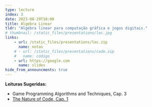 ```yaml
---
type: lecture
index: 3
date: 2023-08-29T10:00
title: Algebra Linear
tldr: "Algebra linear para computação gráfica e jogos digitais."
# thumbnail: /static_files/presentations/lec.jpg
links: 
    - url: /static_files/presentations/lec.zip
      name: notas
    # - url: /static_files/presentations/code.zip
    #   name: código
    - url: https://google.com
      name: slides
hide_from_announcments: true
---
```

**Leituras Sugeridas:**
- Game Programming Algorithms and Techniques, Cap. 3
- [The Nature of Code, Cap. 1](https://natureofcode.com/book/chapter-1-vectors/)
